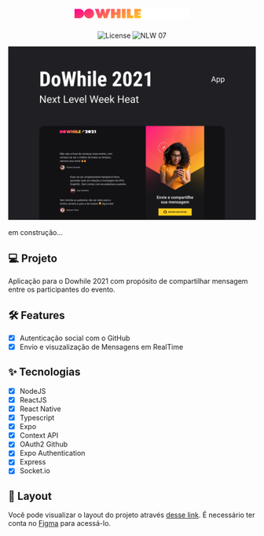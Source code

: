 <h1 align="center">
  <img alt="DoWhile2021 App" height="20" title="DoWhile20201 App" src=".github/logo.png" />
</h1>

<p align="center">
  <img alt="License" src="https://img.shields.io/static/v1?label=license&message=MIT&color=FFCD1E&labelColor=0A1033">

 <img src="https://img.shields.io/static/v1?label=NLW&message=07&color=FFCD1E&labelColor=0A1033" alt="NLW 07" />
</p>

![cover](.github/banner.png)

em construção...

 ## 💻 Projeto
Aplicação para o Dowhile 2021 com propósito de compartilhar mensagem entre os participantes do evento.


## :hammer_and_wrench: Features

- [x] Autenticação social com o GitHub
- [x] Envio e visuzalização de Mensagens em RealTime

## ✨ Tecnologias

- [x] NodeJS
- [x] ReactJS
- [x] React Native
- [x] Typescript
- [x] Expo
- [x] Context API
- [x] OAuth2 Github
- [x] Expo Authentication
- [x] Express
- [x] Socket.io

## 🔖 Layout

Você pode visualizar o layout do projeto através [desse link](https://www.figma.com/file/wLM6Aol5oGEKxz383UoOWJ/%5BNLW-Heat---Mission%3A-Impulse%5D-DoWhile2021-(Community)?node-id=0%3A1). É necessário ter conta no [Figma](http://figma.com/) para acessá-lo.


<!--

## Executando o projeto

Utilize o **yarn** ou o **npm install** para instalar as dependências do projeto.
Em seguida, inicie o projeto.

```cl
expo start
```

Lembre-se de criar o seu App no servidor do Discord para obter as credencias de autenticação. Em seguida, defina no arquivo .env as configurações do seu App (remova o example do arquivo .env.example).

 ```cl
GITHUB_CLIENT_SECRET=
GITHUB_CLIENT_ID=
JWT_SECRET=
```

## 📄 Licença

Esse projeto está sob a licença MIT. Veja o arquivo [LICENSE](LICENSE.md) para mais detalhes.

<br />

<div align="center">
  <small>Desenvolvido por Thiago Silva</small>

  [![Linkedin Badge](https://img.shields.io/badge/-Thiago%20Silva-6633cc?style=flat-square&logo=Linkedin&logoColor=white&link=https://www.linkedin.com/in/thiago-furtado-silva/)](https://www.linkedin.com/in/thiago-furtado-silva/)
</div>

-->